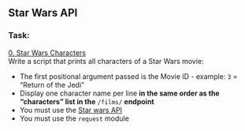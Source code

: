 ## Star Wars API
### Task:
[0. Star Wars Characters](./0-starwars_characters.js)<br>
Write a script that prints all characters of a Star Wars movie:

* The first positional argument passed is the Movie ID - example: `3` = “Return of the Jedi”
* Display one character name per line <b>in the same order as the “characters” list in the</b> `/films/` <b>endpoint</b>
* You must use the [Star wars API](./https://swapi-api.alx-tools.com/)
* You must use the `request` module
